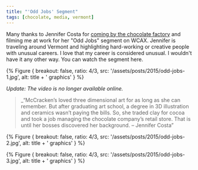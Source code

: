 ```yaml
---
title: "'Odd Jobs' Segment"
tags: [chocolate, media, vermont]
---
```


Many thanks to Jennifer Costa for [coming by the chocolate factory](http://www.wcax.com/story/27640986/odd-jobs-chocolate-sculptor) and filming me at work for her "Odd Jobs" segment on WCAX. Jennifer is traveling around Vermont and highlighting hard-working or creative people with unusual careers. I love that my career is considered unusual. I wouldn't have it any other way. You can watch the segment here.

{% Figure {
    breakout: false,
    ratio: 4/3,
    src: '/assets/posts/2015/odd-jobs-1.jpg',
    alt: title + ' graphics'
} %}

_Update: The video is no longer available online._

> _“McCracken’s loved three dimensional art for as long as she can remember. But after graduating art school, a degree in 3D illustration and ceramics wasn’t paying the bills. So, she traded clay for cocoa and took a job managing the chocolate company’s retail store. That is until her bosses discovered her background. – Jennifer Costa”

{% Figure {
    breakout: false,
    ratio: 4/3,
    src: '/assets/posts/2015/odd-jobs-2.jpg',
    alt: title + ' graphics'
} %}

{% Figure {
    breakout: false,
    ratio: 4/3,
    src: '/assets/posts/2015/odd-jobs-3.jpg',
    alt: title + ' graphics'
} %}